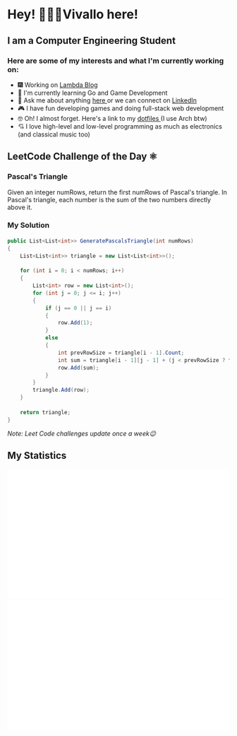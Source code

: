 #  Hey! 🙋🏻‍♂️Vivallo here!

##  I am a Computer Engineering Student

###  Here are some of my interests and what I'm currently working on:

  * 🎆 Working on [ Lambda Blog ](https://lambdablog.com)
  * 🌱 I'm currently learning Go and Game Development 
  * 💭 Ask me about anything [ here ](https://github.com/Vivallo04/Vivallo04/issues/new) or we can connect on [ LinkedIn ](https://bit.ly/3zm1YjA)
  * 🎮 I have fun developing games and doing full-stack web development 
  * 🤓 Oh! I almost forget. Here's a link to my [ dotfiles ](https://github.com/Vivallo04/dotfiles) (I use Arch btw) 
  * 💘 I love high-level and low-level programming as much as electronics (and classical music too) 

##  LeetCode Challenge of the Day ⚛

###  Pascal's Triangle

Given an integer numRows, return the first numRows of Pascal's triangle. In
Pascal's triangle, each number is the sum of the two numbers directly above
it.

###  My Solution

```c#
public List<List<int>> GeneratePascalsTriangle(int numRows)
{
    List<List<int>> triangle = new List<List<int>>();

    for (int i = 0; i < numRows; i++)
    {
        List<int> row = new List<int>();
        for (int j = 0; j <= i; j++)
        {
            if (j == 0 || j == i)
            {
                row.Add(1);
            }
            else
            {
                int prevRowSize = triangle[i - 1].Count;
                int sum = triangle[i - 1][j - 1] + (j < prevRowSize ? triangle[i - 1][j] : 0);
                row.Add(sum);
            }
        }
        triangle.Add(row);
    }

    return triangle;
}
```

_Note: Leet Code challenges update once a week😉_

##  My Statistics

![](https://github.com/Vivallo04/stats/blob/master/generated/overview.svg)
![](https://github.com/Vivallo04/stats/blob/master/generated/languages.svg)


